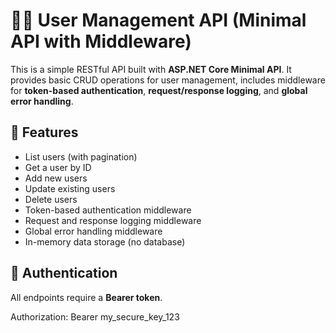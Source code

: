# 🧑‍💻 User Management API (Minimal API with Middleware)

This is a simple RESTful API built with **ASP.NET Core Minimal API**. It provides basic CRUD operations for user management, includes middleware for **token-based authentication**, **request/response logging**, and **global error handling**.

## 🚀 Features

- List users (with pagination)
- Get a user by ID
- Add new users
- Update existing users
- Delete users
- Token-based authentication middleware
- Request and response logging middleware
- Global error handling middleware
- In-memory data storage (no database)

## 🔐 Authentication

All endpoints require a **Bearer token**.

Authorization: Bearer my_secure_key_123
